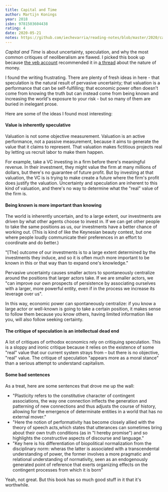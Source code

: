 ```yaml
---
title: Capital and Time
author: Martijn Konings
year: 2018
isbn: 9781503604438
rating: 4
date: 2020-05-21
notes: https://github.com/iechevarria/reading-notes/blob/master/2020/capital-and-time-konings-2018.md
---
```


_Capital and Time_ is about uncertainty, speculation, and why the most common critiques of neoliberalism are flawed. I picked this book up because [the veb account](https://twitter.com/tragicbios) recommended it in [a thread](https://twitter.com/tragicbios/status/1241073957970862086) about the nature of money.

I found the writing frustrating. There are plenty of fresh ideas in here - that speculation is the natural result of pervasive uncertainty; that valuation is a performance that can be self-fulfilling; that economic power often doesn't come from knowing the truth but can instead come from being known and increasing the world's exposure to your risk - but so many of them are buried in inelegant prose.

Here are some of the ideas I found most interesting:

#### Value is inherently speculative

Valuation is not some objective measurement. Valuation is an active performance, not a passive measurement, because it aims to generate the value that it claims to represent. That valuation makes fictitious projects real by letting us recruit labor to make them happen.

For example, take a VC investing in a firm before there's meaningful revenue. In their investment, they might value the firm at many millions of dollars, but there's no guarantee of future profit. But by investing at that valuation, the VC is is trying to make create a future where the firm's profit does justify the valuation. Uncertainty and speculation are inherent to this kind of valuation, and there's no way to determine what the "real" value of the firm is.

#### Being known is more important than knowing

The world is inherently uncertain, and to a large extent, our investments are driven by what other agents choose to invest in. If we can get other people to take the same positions as us, our investments have a better chance of working out. (This is kind of like the Keynesian beauty contest, but one where people loudly communicate their preferences in an effort to coordinate and do better.)

<p class="quote">
"[The] outcome of our investments is to a large extent determined by the investments they induce, and so it is often much more important to be known in this or that way than to expand one's knowledge."
</p>

Pervasive uncertainty causes smaller actors to spontaneously centralize around the positions that larger actors take. If we are smaller actors, we "can improve our own prospects of persistence by associating ourselves with a larger, more powerful entity, even if in the process we increase its leverage over us".

In this way, economic power can spontaneously centralize: if you know a large actor or well-known is going to take a certain position, it makes sense to follow them because you know others, having limited information like you, will also follow seeking certainty.

#### The critique of speculation is an intellectual dead end

A lot of critiques of orthodox economics rely on critiquing speculation. This is a sloppy and ironic critique because it relies on the existence of some "real" value that our current system strays from – but there is no objective, "real" value. The critique of speculation "appears more as a moral stance" than a serious attempt to understand capitalism.

#### Some bad sentences

As a treat, here are some sentences that drove me up the wall:

- "Plasticity refers to the constitutive character of contingent associations, the way one connection inflects the generation and patterning of new connections and thus adjusts the course of history, allowing for the emergence of determinate entities in a world that has no external mover."
- "Here the notion of performativity has become closely allied with the theory of speech acts,which states that utterances can sometimes bring about their own truth conditions (as in "I hereby promise") and so highlights the constructive aspects of discourse and language."
- "Key here is his differentiation of biopolitical normalization from the disciplinary norm: wheras the latter is associated with a transcendental understanding of power, the former involves a more pragmatic and relational understanding of normativity, seen as an endogenously generated point of reference that exerts organizing effects on the contingent processes from which it is born"

Yeah, not great. But this book has so much good stuff in it that it's worthwhile.

